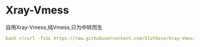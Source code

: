 # Xray-Vmess
自用Xray-Vmess,纯Vmess,只为中转而生
  ```yaml
bash <(curl -fsSL https://raw.githubusercontent.com/Slotheve/Xray-Vmess/main/Vmess.sh)
  ```
